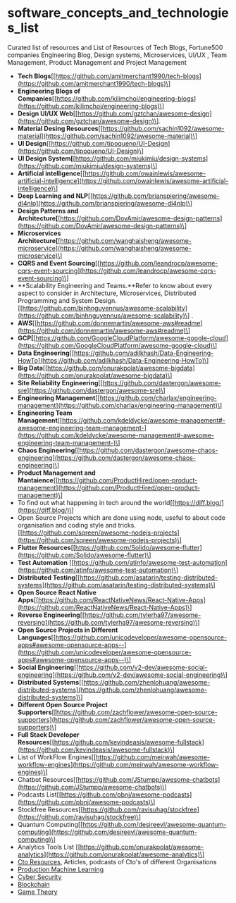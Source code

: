 # software_concepts_and_technologies_list
Curated list of resources and List of Resources of  Tech Blogs, Fortune500 companies Engineering Blog, Design systems, Microservices, UI/UX , Team Management, Product Management and Project Management

*   **Tech Blogs**\[[https://github.com/amitmerchant1990/tech-blogs](https://github.com/amitmerchant1990/tech-blogs)\]
*   **Engineering Blogs of Companies**\[[https://github.com/kilimchoi/engineering-blogs](https://github.com/kilimchoi/engineering-blogs)\]
*   **Design UI/UX Web**\[[https://github.com/gztchan/awesome-design](https://github.com/gztchan/awesome-design)\].
*   **Material Desing Resources**\[[https://github.com/sachin1092/awesome-material](https://github.com/sachin1092/awesome-material)\]
*   **UI Design**\[[https://github.com/tipoqueno/UI-Design](https://github.com/tipoqueno/UI-Design)\]
*   **UI Design System\[**[https://github.com/miukimiu/design-systems](https://github.com/miukimiu/design-systems)\]
*   **Artificial intelligence**\[[https://github.com/owainlewis/awesome-artificial-intelligence](https://github.com/owainlewis/awesome-artificial-intelligence)\]
*   **Deep Learning and NLP**\[[https://github.com/brianspiering/awesome-dl4nlp](https://github.com/brianspiering/awesome-dl4nlp)\]
*   **Design Patterns and Architecture\[**[https://github.com/DovAmir/awesome-design-patterns](https://github.com/DovAmir/awesome-design-patterns)\]
*   **Microservices Architecture\[**[https://github.com/wanghaisheng/awesome-microservice](https://github.com/wanghaisheng/awesome-microservice)\]
*   **CQRS and Event Sourcing**\[[https://github.com/leandrocp/awesome-cqrs-event-sourcing](https://github.com/leandrocp/awesome-cqrs-event-sourcing)\]
*   **Scalability Engineering and Teams.**Refer to know about every aspect to consider in Architecture, Microservices, Distributed Programming and System Design.\[[https://github.com/binhnguyennus/awesome-scalability](https://github.com/binhnguyennus/awesome-scalability)\] .
*   **AWS**\[[https://github.com/donnemartin/awesome-aws#readme](https://github.com/donnemartin/awesome-aws#readme)\]
*   **GCP\[**[https://github.com/GoogleCloudPlatform/awesome-google-cloud](https://github.com/GoogleCloudPlatform/awesome-google-cloud)\]
*   **Data Engineering**\[[https://github.com/adilkhash/Data-Engineering-HowTo](https://github.com/adilkhash/Data-Engineering-HowTo)\]
*   **Big Data**\[[https://github.com/onurakpolat/awesome-bigdata](https://github.com/onurakpolat/awesome-bigdata)\]
*   **Site Reliability Engineering**\[[https://github.com/dastergon/awesome-sre](https://github.com/dastergon/awesome-sre)\]
*   **Engineering Management**\[[https://github.com/charlax/engineering-management](https://github.com/charlax/engineering-management)\]
*   **Engineering Team Management**\[[https://github.com/kdeldycke/awesome-management#-awesome-engineering-team-management-](https://github.com/kdeldycke/awesome-management#-awesome-engineering-team-management-)\]
*   **Chaos Engineering**\[[https://github.com/dastergon/awesome-chaos-engineering](https://github.com/dastergon/awesome-chaos-engineering)\]
*   **Product Management and Mantaience**\[[https://github.com/ProductHired/open-product-management](https://github.com/ProductHired/open-product-management)\]
*   To find out what happening in tech around the world\[[https://diff.blog/](https://diff.blog/)\]
*   Open Source Projects which are done using node, useful to about code organisation and coding style and tricks.\[[https://github.com/sqreen/awesome-nodejs-projects](https://github.com/sqreen/awesome-nodejs-projects)\]
*   **Flutter Resources**\[[https://github.com/Solido/awesome-flutter](https://github.com/Solido/awesome-flutter)\]
*   **Test Automation** \[[https://github.com/atinfo/awesome-test-automation](https://github.com/atinfo/awesome-test-automation)\]
*   **Distributed Testing**\[[https://github.com/asatarin/testing-distributed-systems](https://github.com/asatarin/testing-distributed-systems)\]
*   **Open Source React Native Apps**\[[https://github.com/ReactNativeNews/React-Native-Apps](https://github.com/ReactNativeNews/React-Native-Apps)\]
*   **Reverse Engineering**\[[https://github.com/tylerha97/awesome-reversing](https://github.com/tylerha97/awesome-reversing)\]
*   **Open Source Projects in Different Languages**\[[https://github.com/unicodeveloper/awesome-opensource-apps#awesome-opensource-apps--](https://github.com/unicodeveloper/awesome-opensource-apps#awesome-opensource-apps--)\]
*   **Social Engineering**\[[https://github.com/v2-dev/awesome-social-engineering](https://github.com/v2-dev/awesome-social-engineering)\]
*   **Distributed Systems**\[[https://github.com/zhenlohuang/awesome-distributed-systems](https://github.com/zhenlohuang/awesome-distributed-systems)\]
*   **Different Open Source Project Supporters**\[[https://github.com/zachflower/awesome-open-source-supporters](https://github.com/zachflower/awesome-open-source-supporters)\]
*   **Full Stack Developer Resources**\[[https://github.com/kevindeasis/awesome-fullstack](https://github.com/kevindeasis/awesome-fullstack)\]
*   List of WorkFlow Engines\[[https://github.com/meirwah/awesome-workflow-engines](https://github.com/meirwah/awesome-workflow-engines)\]
*   Chatbot Resources\[[https://github.com/JStumpp/awesome-chatbots](https://github.com/JStumpp/awesome-chatbots)\]
*   Podcasts List\[[https://github.com/pbnj/awesome-podcasts](https://github.com/pbnj/awesome-podcasts)\]
*   Stockfree Resources\[[https://github.com/ravisuhag/stockfree](https://github.com/ravisuhag/stockfree)\]
*   Quantum Computing\[[https://github.com/desireevl/awesome-quantum-computing](https://github.com/desireevl/awesome-quantum-computing)\]
*   Analytics Tools List \[[https://github.com/onurakpolat/awesome-analytics](https://github.com/onurakpolat/awesome-analytics)\]
*   [Cto Resources](https://github.com/mateusz-brainhub/awesome-cto-resources#awesome-cto-resources), Articles, podcasts of Cto's of different Organisations
*   [Production Machine Learning](https://github.com/EthicalML/awesome-production-machine-learning)
*   [Cyber Security](https://github.com/sbilly/awesome-security)
*   [Blockchain](https://github.com/yjjnls/awesome-blockchain)
*   [Game Theory](https://github.com/cheat-sheets/game-theory-cheat-sheet)

